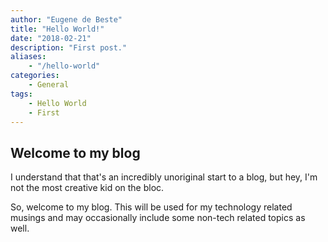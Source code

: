 ```yaml
---
author: "Eugene de Beste"
title: "Hello World!"
date: "2018-02-21"
description: "First post."
aliases:
    - "/hello-world"
categories:
    - General
tags:
    - Hello World
    - First
---
```


## Welcome to my blog

I understand that that's an incredibly unoriginal start to a blog, but hey, I'm not the most creative kid on the bloc.

So, welcome to my blog. This will be used for my technology related musings and may occasionally include some non-tech related topics as well.